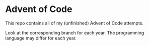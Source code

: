 # Advent of Code
This repo contains all of my (unfinished) Advent of Code attempts.

Look at the corresponding branch for each year.
The programming language may differ for each year.
